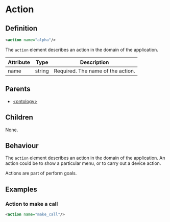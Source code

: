 # Action
## Definition
```xml
<action name="alpha"/>
```

The `action` element describes an action in the domain of the application. 


Attribute | Type | Description |
--- | --- | --- |
name | string | Required. The name of the action. |


## Parents

- [<ontology\>](/dialog-domain-description-definition/ontology/ontology.md)


## Children

None.


## Behaviour

The `action` element describes an action in the domain of the application. An action could be to show a particular menu, or to carry out a device action.

Actions are part of perform goals.


## Examples

### Action to make a call

```xml
<action name="make_call"/>
```
